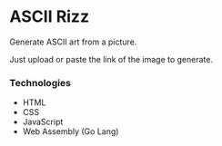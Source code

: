 # ASCII Rizz

Generate ASCII art from a picture.

Just upload or paste the link of the image to generate. 

### Technologies 
- HTML
- CSS
- JavaScript
- Web Assembly (Go Lang)
